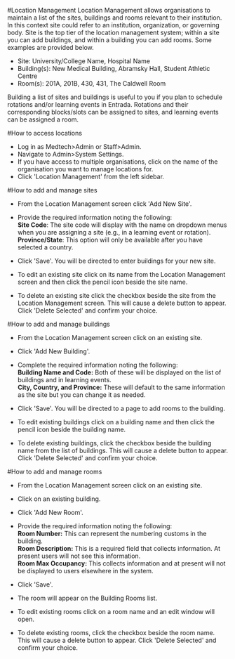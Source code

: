 #Location Management
Location Management allows organisations to maintain a list of the sites, buildings and rooms relevant to their institution. In this context site could refer to an institution, organization, or governing body.  Site is the top tier of the location management system; within a site you can add buildings, and within a building you can add rooms. Some examples are provided below.

* Site: University/College Name, Hospital Name
* Building(s): New Medical Building, Abramsky Hall, Student Athletic Centre
* Room(s): 201A, 201B, 430, 431, The Caldwell Room  

Building a list of sites and buildings is useful to you if you plan to schedule rotations and/or learning events in Entrada.  Rotations and their corresponding blocks/slots can be assigned to sites, and learning events can be assigned a room.

#How to access locations
* Log in as Medtech>Admin or Staff>Admin.
* Navigate to Admin>System Settings.
* If you have access to multiple organisations, click on the name of the organisation you want to manage locations for.
* Click 'Location Management' from the left sidebar.

#How to add and manage sites  
* From the Location Management screen click 'Add New Site'.  
* Provide the required information noting the following:  
**Site Code**: The site code will display with the name on dropdown menus when you are assigning a site (e.g., in a learning event or rotation).  
**Province/State**: This option will only be available after you have selected a country.
* Click 'Save'.  You will be directed to enter buildings for your new site.

* To edit an existing site click on its name from the Location Management screen and then click the pencil icon beside the site name.  
* To delete an existing site click the checkbox beside the site from the Location Management screen.  This will cause a delete button to appear. Click 'Delete Selected' and confirm your choice.  

#How to add and manage buildings  
* From the Location Management screen click on an existing site.  
* Click 'Add New Building'.
* Complete the required information noting the following:  
**Building Name and Code:** Both of these will be displayed on the list of buildings and in learning events.  
**City, Country, and Province:** These will default to the same information as the site but you can change it as needed.  
* Click 'Save'.  You will be directed to a page to add rooms to the building.

* To edit existing buildings click on a building name and then click the pencil icon beside the building name.
* To delete existing buildings, click the checkbox beside the building name from the list of buildings.  This will cause a delete button to appear. Click 'Delete Selected' and confirm your choice.  

#How to add and manage rooms
* From the Location Management screen click on an existing site.  
* Click on an existing building.  
* Click 'Add New Room'.
* Provide the required information noting the following:  
**Room Number:**  This can represent the numbering customs in the building.  
**Room Description:** This is a required field that collects information.  At present users will not see this information.  
**Room Max Occupancy:** This collects information and at present will not be displayed to users elsewhere in the system.  
* Click 'Save'.  
* The room will appear on the Building Rooms list.

* To edit existing rooms click on a room name and an edit window will open.
* To delete existing rooms, click the checkbox beside the room name.  This will cause a delete button to appear. Click 'Delete Selected' and confirm your choice.  
